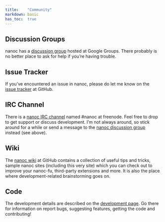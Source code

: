 ```yaml
---
title:    "Community"
markdown: basic
has_toc:  true
---
```


Discussion Groups
-----------------

nanoc has a [discussion group](http://groups.google.com/group/nanoc) hosted at Google Groups. There probably is no better place to ask for help if you’re having trouble.

Issue Tracker
-------------

If you’ve encountered an issue in nanoc, please do let me know on the [issue tracker](http://github.com/ddfreyne/nanoc/issues) at GitHub.

IRC Channel
----------

There is a [nanoc IRC channel](irc://chat.freenode.net/#nanoc) named #nanoc at freenode. Feel free to drop to get support or discuss development. I’m not always around, so stick around for a while or send a message to the [nanoc discussion group](http://groups.google.com/group/nanoc) instead (see above).

Wiki
----

The [nanoc wiki](http://github.com/ddfreyne/nanoc/wiki) at GitHub contains a collection of useful tips and tricks, sample nanoc sites (including this very site) which you can check out to improve your nanoc-fu, third-party extensions and more. It is also the place where development-related brainstorming goes on.

Code
----

The development details are described on the [development page](/community/development/). Go there for information on report bugs, suggesting features, getting the code and contributing!
